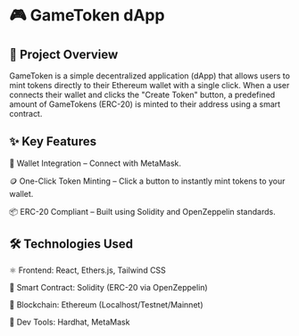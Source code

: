 # 🎮 GameToken dApp
## 📌 Project Overview
GameToken is a simple decentralized application (dApp) that allows users to mint tokens directly to their Ethereum wallet with a single click. When a user connects their wallet and clicks the "Create Token" button, a predefined amount of GameTokens (ERC-20) is minted to their address using a smart contract.


## ✨ Key Features
🔐 Wallet Integration – Connect with MetaMask.

🪙 One-Click Token Minting – Click a button to instantly mint tokens to your wallet.

📦 ERC-20 Compliant – Built using Solidity and OpenZeppelin standards.


## 🛠️ Technologies Used
⚛️ Frontend: React, Ethers.js, Tailwind CSS

🔐 Smart Contract: Solidity (ERC-20 via OpenZeppelin)

🔗 Blockchain: Ethereum (Localhost/Testnet/Mainnet)

🧪 Dev Tools: Hardhat, MetaMask

